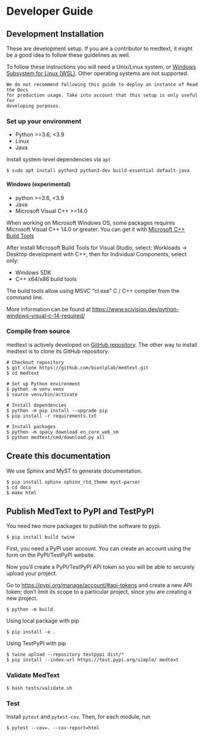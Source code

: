 # Developer Guide

## Development Installation

These are development setup. If you are a contributor to medtext, it might be
a good idea to follow these guidelines as well.

To follow these instructions you will need a Unix/Linux system, or 
[Windows Subsystem for Linux (WSL)](https://docs.microsoft.com/en-us/windows/wsl/). 
Other operating systems are not supported.

```{warning} 
We do not recommend following this guide to deploy an instance of Read the Docs
for production usage. Take into account that this setup is only useful for
developing purposes.
```

### Set up your environment

* Python >=3.6, <3.9
* Linux
* Java

Install system-level dependencies via `apt`

```shell
$ sudo apt install python3 python3-dev build-essential default-java
```

#### Windows (experimental)

* python >=3.6, <3.9
* Java
* Microsoft Visual C++ >=14.0

When working on Microsoft Windows OS, some packages requires Microsoft Visual
C++ 14.0 or greater. You can get it with [Microsoft C++ Build
Tools](https://visualstudio.microsoft.com/visual-cpp-build-tools)

After install Microsoft Build Tools for Visual Studio, select: Workloads →
Desktop development with C++, then for Individual Components, select only:

*  Windows SDK 
*  C++ x64/x86 build tools

The build tools allow using MSVC "cl.exe" C / C++ compiler from the command line.

More information can be found at <https://www.scivision.dev/python-windows-visual-c-14-required/>

### Compile from source

medtext is actively developed on [GitHub repository](https://github.com/bionlplab/medtext).
The other way to install medtext is to clone its GitHub repository.

```shell
# Checkout repository
$ git clone https://github.com/bionlplab/medtext.git
$ cd medtext

# Set up Python environment
$ python -m venv venv
$ source venv/bin/activate

# Install dependencies
$ python -m pip install --upgrade pip
$ pip install -r requirements.txt

# Install packages
$ python -m spacy download en_core_web_sm
$ python medtext/cmd/download.py all
```

## Create this documentation

We use Sphinx and MyST to generate documentation.

```shell
$ pip install sphinx sphinx_rtd_theme myst-parser
$ cd docs
$ make html
```

## Publish MedText to PyPI and TestPyPI

You need two more packages to publish the software to pypi.

```shell
$ pip install build twine
```

First, you need a PyPI user account. You can create an account using the
form on the PyPI/TestPyPI website.

Now you’ll create a PyPI/TestPyPI API token so you will be able to
securely upload your project.

Go to <https://pypi.org/manage/account/#api-tokens> and create a new API
token; don’t limit its scope to a particular project, since you are
creating a new project.

```shell
$ python -m build
```

Using local package with pip

```shell
$ pip install -e .
```

Using TestPyPI with pip

```shell
$ twine upload --repository testpypi dist/*
$ pip install --index-url https://test.pypi.org/simple/ medtext
```

### Validate MedText

```shell
$ bash tests/validate.sh
```

### Test

Install `pytest` and `pytest-cov`. Then, for each module, run

```shell
$ pytest --cov=. --cov-report=html
```